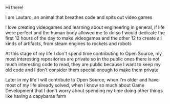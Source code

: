 Hi there!

I am Lautaro, an animal that breathes code and spits out video games
  
I love creating videogames and learning about engineering in general, if life were perfect and the human body allowed me to do so I would dedicate the first 12 hours of the day to make videogames and the other 12 to create all kinds of artifacts, from steam engines to rockets and robots
  
At this stage of my life I don't spend time contributing to Open Source, my most interesting repositories are private so in the public ones there is not much interesting code to read, they are public because I want to keep my old code and I don't consider them special enough to make them private
  
Later in my life I will contribute to Open Source, when I'm older and have most of my life already solved, when I know so much about Game Development that I don't worry about spending my time doing other things like having a capybaras farm
